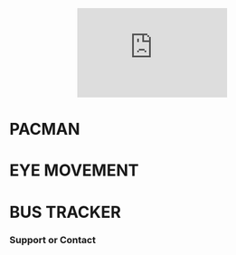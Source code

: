 <p align="center">

<iframe width="265" height="158" src="https://www.youtube.com/embed/ot8YxJ-eMjM" title="YouTube video player" frameborder="0" allow="accelerometer; autoplay; clipboard-write; encrypted-media; gyroscope; picture-in-picture" allowfullscreen></iframe>


# PACMAN

# EYE MOVEMENT

# BUS TRACKER

### Support or Contact
  
</p>

